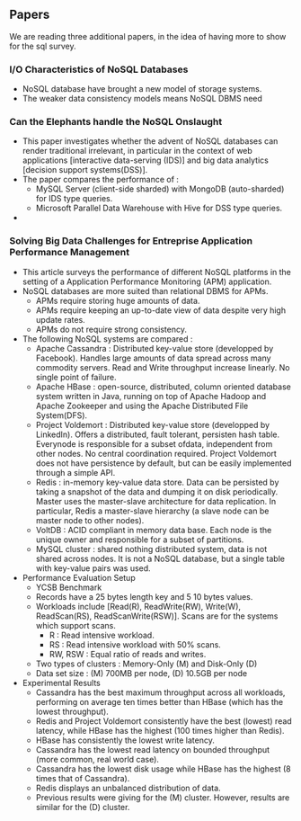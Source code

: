 ## Papers
We are reading three additional papers, in the idea of having more to show for the sql survey.

### I/O Characteristics of NoSQL Databases
 - NoSQL database have brought a new model of storage systems.
 - The weaker data consistency models means NoSQL DBMS need 

### Can the Elephants handle the NoSQL Onslaught
 - This paper investigates whether the advent of NoSQL databases can render traditional irrelevant, in particular in the context of web applications [interactive data-serving (IDS)] and big data analytics [decision support systems(DSS)].
 - The paper compares the performance of :
   - MySQL Server (client-side sharded) with MongoDB (auto-sharded) for IDS type queries.
   - Microsoft Parallel Data Warehouse with Hive for DSS type queries.
 - 

### Solving Big Data Challenges for Entreprise Application Performance Management
 - This article surveys the performance of different NoSQL platforms in the setting of a Application Performance Monitoring (APM) application.
 - NoSQL databases are more suited than relational DBMS for APMs.
   - APMs require storing huge amounts of data.
   - APMs require keeping an up-to-date view of data despite very high update rates.
   - APMs do not require strong consistency.
 - The following NoSQL systems are compared :
   - Apache Cassandra : Distributed key-value store (developped by Facebook). Handles large amounts of data spread across many commodity servers. Read and Write throughput increase linearly. No single point of failure.
   - Apache HBase : open-source, distributed, column oriented database system written in Java, running on top of Apache Hadoop and Apache Zookeeper and using the Apache Distributed File System(DFS). 
   - Project Voldemort : Distributed key-value store (developped by LinkedIn). Offers a distributed, fault tolerant, persisten hash table. Everynode is responsible for a subset ofdata, independent from other nodes. No central coordination required. Project Voldemort does not have persistence by default, but can be easily implemented through a simple API. 
   - Redis : in-memory key-value data store. Data can be persisted by taking a snapshot of the data and dumping it on disk periodically. Master uses the master-slave architecture for data replication. In particular, Redis a master-slave hierarchy (a slave node can be master node to other nodes). 
   - VoltDB : ACID compliant in memory data base. Each node is the unique owner and responsible for a subset of partitions.
   - MySQL cluster : shared nothing distributed system, data is not shared across nodes. It is not a NoSQL database, but a single table with key-value pairs was used. 
 - Performance Evaluation Setup
   - YCSB Benchmark
   - Records have a 25 bytes length key and 5 10 bytes values.
   - Workloads include [Read(R), ReadWrite(RW), Write(W), ReadScan(RS), ReadScanWrite(RSW)]. Scans are for the systems which support scans.
     - R : Read intensive workload.
     - RS : Read intensive workload with 50% scans.
     - RW, RSW : Equal ratio of reads and writes.
   - Two types of clusters : Memory-Only (M) and Disk-Only (D)
   - Data set size : (M) 700MB per node, (D) 10.5GB per node
 - Experimental Results
   - Cassandra has the best maximum throughput across all workloads, performing on average ten times better than HBase (which has the lowest throughput).
   - Redis and Project Voldemort consistently have the best (lowest) read latency, while HBase has the highest (100 times higher than Redis).
   - HBase has consistently the lowest write latency.
   - Cassandra has the lowest read latency on bounded throughput (more common, real world case).
   - Cassandra has the lowest disk usage while HBase has the highest (8 times that of Cassandra).
   - Redis displays an unbalanced distribution of data.
   - Previous results were giving for the (M) cluster. However, results are similar for the (D) cluster.